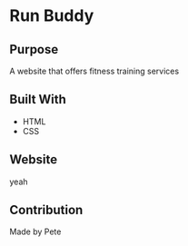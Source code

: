 # Run Buddy

## Purpose
A website that offers fitness training services

## Built With
* HTML
* CSS

## Website
yeah

## Contribution
Made by Pete
